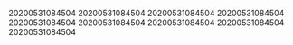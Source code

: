 20200531084504
20200531084504
20200531084504
20200531084504
20200531084504
20200531084504
20200531084504
20200531084504
20200531084504
